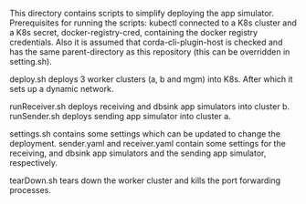 This directory contains scripts to simplify deploying the app simulator.
Prerequisites for running the scripts: kubectl connected to a K8s cluster and a K8s secret, docker-registry-cred, containing the docker registry credentials.
Also it is assumed that corda-cli-plugin-host is checked and has the same parent-directory as this repository (this can be overridden in setting.sh).

deploy.sh deploys 3 worker clusters (a, b and mgm) into K8s. After which it sets up a dynamic network.

runReceiver.sh deploys receiving and dbsink app simulators into cluster b.
runSender.sh deploys sending app simulator into cluster a.

settings.sh contains some settings which can be updated to change the deployment.
sender.yaml and receiver.yaml contain some settings for the receiving, and dbsink app simulators and the sending app simulator, respectively.

tearDown.sh tears down the worker cluster and kills the port forwarding processes.

